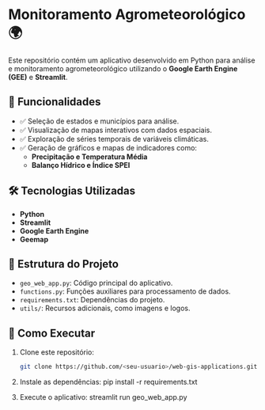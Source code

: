 # Monitoramento Agrometeorológico 🌍

Este repositório contém um aplicativo desenvolvido em Python para análise e monitoramento agrometeorológico utilizando o **Google Earth Engine (GEE)** e **Streamlit**.

## 📌 Funcionalidades
- ✅ Seleção de estados e municípios para análise.
- ✅ Visualização de mapas interativos com dados espaciais.
- ✅ Exploração de séries temporais de variáveis climáticas.
- ✅ Geração de gráficos e mapas de indicadores como:
  - **Precipitação e Temperatura Média**
  - **Balanço Hídrico e Índice SPEI**

## 🛠️ Tecnologias Utilizadas
- **Python**
- **Streamlit**
- **Google Earth Engine**
- **Geemap**

## 📂 Estrutura do Projeto
- `geo_web_app.py`: Código principal do aplicativo.
- `functions.py`: Funções auxiliares para processamento de dados.
- `requirements.txt`: Dependências do projeto.
- `utils/`: Recursos adicionais, como imagens e logos.

## 🚀 Como Executar
1. Clone este repositório:
   ```bash
   git clone https://github.com/<seu-usuario>/web-gis-applications.git

2. Instale as dependências:
pip install -r requirements.txt

3. Execute o aplicativo:
streamlit run geo_web_app.py